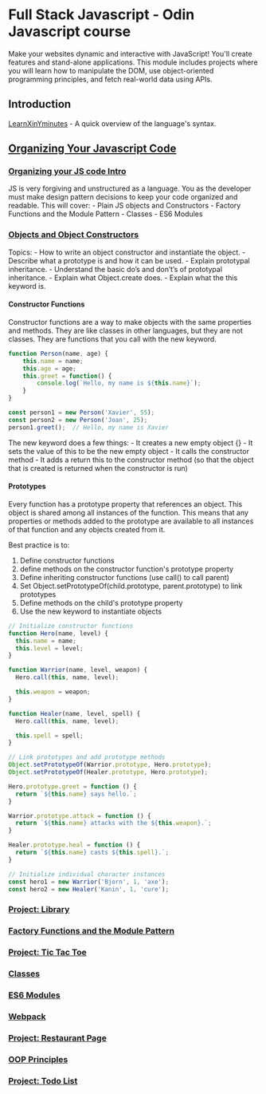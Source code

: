 # Full Stack Javascript - Odin Javascript course

Make your websites dynamic and interactive with JavaScript! You'll create features and stand-alone applications. 
This module includes projects where you will learn how to manipulate the DOM, use object-oriented programming principles,
 and fetch real-world data using APIs.

## Introduction

[LearnXinYminutes](https://learnxinyminutes.com/docs/javascript/) - A quick overview of the language's syntax.


## [Organizing Your Javascript Code](https://www.theodinproject.com/courses/javascript/lessons/organizing-your-javascript-code)

### [Organizing your JS code Intro](https://www.theodinproject.com/courses/javascript/lessons/organizing-your-javascript-code)

JS is very forgiving and unstructured as a language. You as the developer must make design pattern decisions to keep your code organized and readable.
This will cover:
    - Plain JS objects and Constructors
    - Factory Functions and the Module Pattern
    - Classes
    - ES6 Modules

### [Objects and Object Constructors](https://www.theodinproject.com/courses/javascript/lessons/objects-and-object-constructors)

Topics:
    - How to write an object constructor and instantiate the object.
    - Describe what a prototype is and how it can be used.
    - Explain prototypal inheritance.
    - Understand the basic do’s and don’t’s of prototypal inheritance.
    - Explain what Object.create does.
    - Explain what the this keyword is.


#### Constructor Functions

Constructor functions are a way to make objects with the same properties and methods.
They are like classes in other languages, but they are not classes. They are functions that you call with the new keyword.

```javascript
function Person(name, age) {
    this.name = name;
    this.age = age;
    this.greet = function() {
        console.log(`Hello, my name is ${this.name}`);
    }
}

const person1 = new Person('Xavier', 55);
const person2 = new Person('Joan', 25);
person1.greet();  // Hello, my name is Xavier

```

The new keyword does a few things:
    - It creates a new empty object {}
    - It sets the value of this to be the new empty object
    - It calls the constructor method
    - It adds a return this to the constructor method (so that the object that is created is returned when the constructor is run)


#### Prototypes

Every function has a prototype property that references an object. This object is shared among all instances of the function.
This means that any properties or methods added to the prototype are available to all instances of that function and any objects created from it.

Best practice is to:
1. Define constructor functions
2. define methods on the constructor function's prototype property
3. Define inheriting constructor functions (use call() to call parent)
4. Set Object.setPrototypeOf(child.prototype, parent.prototype) to link prototypes
5. Define methods on the child's prototype property
6. Use the new keyword to instantiate objects




```javascript
// Initialize constructor functions
function Hero(name, level) {
  this.name = name;
  this.level = level;
}

function Warrior(name, level, weapon) {
  Hero.call(this, name, level);

  this.weapon = weapon;
}

function Healer(name, level, spell) {
  Hero.call(this, name, level);

  this.spell = spell;
}

// Link prototypes and add prototype methods
Object.setPrototypeOf(Warrior.prototype, Hero.prototype);
Object.setPrototypeOf(Healer.prototype, Hero.prototype);

Hero.prototype.greet = function () {
  return `${this.name} says hello.`;
}

Warrior.prototype.attack = function () {
  return `${this.name} attacks with the ${this.weapon}.`;
}

Healer.prototype.heal = function () {
  return `${this.name} casts ${this.spell}.`;
}

// Initialize individual character instances
const hero1 = new Warrior('Bjorn', 1, 'axe');
const hero2 = new Healer('Kanin', 1, 'cure');

```


    
### [Project: Library](https://www.theodinproject.com/courses/javascript/lessons/library)

### [Factory Functions and the Module Pattern](https://www.theodinproject.com/courses/javascript/lessons/factory-functions-and-the-module-pattern)

### [Project: Tic Tac Toe](https://www.theodinproject.com/courses/javascript/lessons/tic-tac-toe-javascript)

### [Classes](https://www.theodinproject.com/courses/javascript/lessons/classes)

### [ES6 Modules](https://www.theodinproject.com/courses/javascript/lessons/es6-modules)

### [Webpack](https://www.theodinproject.com/courses/javascript/lessons/webpack)

### [Project: Restaurant Page](https://www.theodinproject.com/courses/javascript/lessons/restaurant-page)

### [OOP Principles](https://www.theodinproject.com/courses/javascript/lessons/oop-principles)

### [Project: Todo List](https://www.theodinproject.com/courses/javascript/lessons/todo-list)